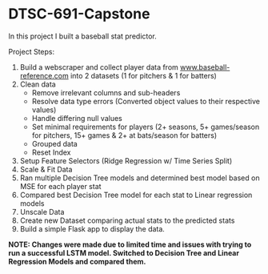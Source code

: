 # DTSC-691-Capstone
In this project I built a baseball stat predictor.

Project Steps:
1. Build a webscraper and collect player data from www.baseball-reference.com into 2 datasets (1 for pitchers & 1 for batters)
2. Clean data 
   - Remove irrelevant columns and sub-headers
   - Resolve data type errors (Converted object values to their respective values)
   - Handle differing null values
   - Set minimal requirements for players (2+ seasons, 5+ games/season for pitchers, 15+ games & 2+ at bats/season for batters)
   - Grouped data
   - Reset Index
3. Setup Feature Selectors (Ridge Regression w/ Time Series Split)
4. Scale & Fit Data
5. Ran multiple Decision Tree models and determined best model based on MSE for each player stat
6. Compared best Decision Tree model for each stat to Linear regression models
7. Unscale Data
8. Create new Dataset comparing actual stats to the predicted stats
9. Build a simple Flask app to display the data.

**NOTE: Changes were made due to limited time and issues with trying to run a successful LSTM model. Switched to Decision Tree and Linear Regression Models and compared them.**

